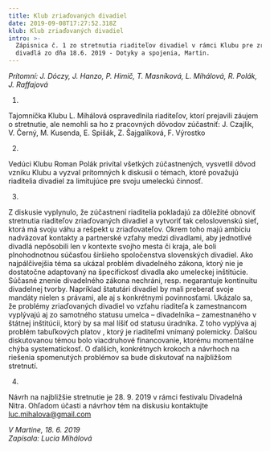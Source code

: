 ```yaml
---
title: Klub zriaďovaných divadiel
date: 2019-09-08T17:27:52.318Z
klub: Klub zriaďovaných divadiel
intro: >-
  Zápisnica č. 1 zo stretnutia riaditeľov divadiel v rámci Klubu pre zriaďované
  divadlá zo dňa 18.6. 2019 - Dotyky a spojenia, Martin.
---
```

_Prítomní: J. Dóczy, J. Hanzo, P. Himič, T. Masníková, L. Mihálová, R. Polák, J. Raffajová_

1.

Tajomníčka Klubu L. Mihálová  ospravedlnila riaditeľov, ktorí prejavili záujem o stretnutie, ale nemohli sa ho z pracovných dôvodov zúčastniť: J. Czajlik, V. Černý, M. Kusenda, E. Spišák, Z. Šajgalíková, F. Výrostko

2.

Vedúci Klubu Roman Polák privítal všetkých zúčastnených, vysvetlil dôvod vzniku Klubu a vyzval prítomných k diskusii o témach, ktoré považujú riaditelia divadiel za limitujúce pre svoju umeleckú činnosť. 

3.

Z diskusie vyplynulo, že zúčastnení riaditelia pokladajú za dôležité obnoviť stretnutia riaditeľov zriaďovaných divadiel a vytvoriť tak celoslovenskú sieť, ktorá má svoju váhu a rešpekt u zriaďovateľov. Okrem toho majú ambíciu nadväzovať kontakty a partnerské vzťahy medzi divadlami, aby jednotlivé divadlá nepôsobili len v kontexte svojho mesta či kraja, ale boli plnohodnotnou súčasťou širšieho spoločenstva slovenských divadiel. Ako najpálčivejšia téma sa ukázal problém divadelného zákona, ktorý nie je dostatočne adaptovaný na špecifickosť divadla ako umeleckej inštitúcie. Súčasné znenie divadelného zákona nechráni, resp. negarantuje kontinuitu divadelnej tvorby. Napríklad štatutári divadiel by mali preberať svoje mandáty nielen s právami, ale aj s konkrétnymi povinnosťami. Ukázalo sa, že problémy zriaďovaných divadiel vo vzťahu riaditeľa k zamestnancom vyplývajú aj zo samotného statusu umelca – divadelníka – zamestnaného v štátnej inštitúcii, ktorý by sa mal líšiť od statusu úradníka. Z toho vyplýva aj problém tabuľkových platov , ktorý je riaditeľmi vnímaný polemicky. Ďalšou diskutovanou témou bolo viacdruhové financovanie, ktorému momentálne chýba systematickosť. O ďalších, konkrétnych krokoch a návrhoch na riešenia spomenutých problémov sa bude diskutovať na najbližšom stretnutí.     

4.

Návrh na najbližšie stretnutie je 28. 9. 2019 v rámci festivalu Divadelná Nitra. Ohľadom účasti a návrhov tém na diskusiu kontaktujte luc.mihalova@gmail.com 

_V Martine, 18. 6. 2019_\
_Zapísala: Lucia Mihálová_
